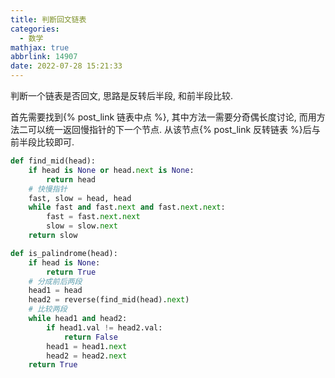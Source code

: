 ```yaml
---
title: 判断回文链表
categories:
  - 数学
mathjax: true
abbrlink: 14907
date: 2022-07-28 15:21:33
---
```

判断一个链表是否回文, 思路是反转后半段, 和前半段比较.

<!--more-->

首先需要找到{% post_link 链表中点 %}, 其中方法一需要分奇偶长度讨论, 而用方法二可以统一返回慢指针的下一个节点. 从该节点{% post_link 反转链表 %}后与前半段比较即可.

```python
def find_mid(head):
    if head is None or head.next is None:
        return head
    # 快慢指针
    fast, slow = head, head
    while fast and fast.next and fast.next.next:
        fast = fast.next.next
        slow = slow.next
    return slow

def is_palindrome(head):
    if head is None:
        return True
    # 分成前后两段
    head1 = head
    head2 = reverse(find_mid(head).next)
    # 比较两段
    while head1 and head2:
        if head1.val != head2.val:
            return False
        head1 = head1.next
        head2 = head2.next
    return True
```